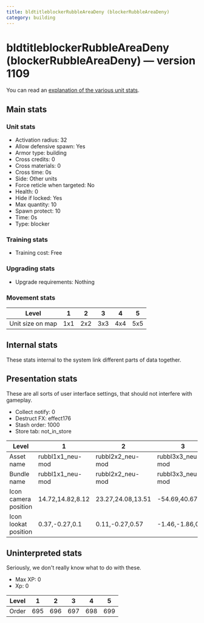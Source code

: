 ```yaml
---
title: bldtitleblockerRubbleAreaDeny (blockerRubbleAreaDeny)
category: building
---
```


# bldtitleblockerRubbleAreaDeny (blockerRubbleAreaDeny) — version 1109

You can read an [explanation  of the various unit stats](unitexplained.md).

## Main stats

### Unit stats

  * Activation radius: 32
  * Allow defensive spawn: Yes
  * Armor type: building
  * Cross credits: 0
  * Cross materials: 0
  * Cross time: 0s
  * Side: Other units
  * Force reticle when targeted: No
  * Health: 0
  * Hide if locked: Yes
  * Max quantity: 10
  * Spawn protect: 10
  * Time: 0s
  * Type: blocker

### Training stats

  * Training cost: Free

### Upgrading stats

  * Upgrade requirements: Nothing

### Movement stats

|Level           |1  |2  |3  |4  |5  |
|----------------|---|---|---|---|---|
|Unit size on map|1x1|2x2|3x3|4x4|5x5|


## Internal stats

These stats internal to the system link different parts of data together.


## Presentation stats

These are all sorts of user interface settings, that should not interfere with gameplay.

  * Collect notify: 0
  * Destruct FX: effect176
  * Stash order: 1000
  * Store tab: not_in_store

|Level               |1               |2                |3               |4                |5               |
|--------------------|----------------|-----------------|----------------|-----------------|----------------|
|Asset name          |rubbl1x1_neu-mod|rubbl2x2_neu-mod |rubbl3x3_neu-mod|rubbl4x4_neu-mod |rubbl5x5_neu-mod|
|Bundle name         |rubbl1x1_neu-mod|rubbl2x2_neu-mod |rubbl3x3_neu-mod|rubbl4x4_neu-mod |rubbl5x5_neu-mod|
|Icon camera position|14.72,14.82,8.12|23.27,24.08,13.51|-54.69,40.67,1.3|-69.04,50.97,0.76|-81.39,60.84,0.9|
|Icon lookat position|0.37,-0.27,0.1  |0.11,-0.27,0.57  |-1.46,-1.86,0.7 |-1.99,-2.6,0     |-1.99,-2.6,0    |


## Uninterpreted stats

Seriously, we don't really know what to do with these.

  * Max XP: 0
  * Xp: 0

|Level|1  |2  |3  |4  |5  |
|-----|---|---|---|---|---|
|Order|695|696|697|698|699|


